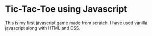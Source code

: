 # Tic-Tac-Toe using Javascript
This is my first javascript game made from scratch. I have used vanilla javascript along with HTML and CSS.

